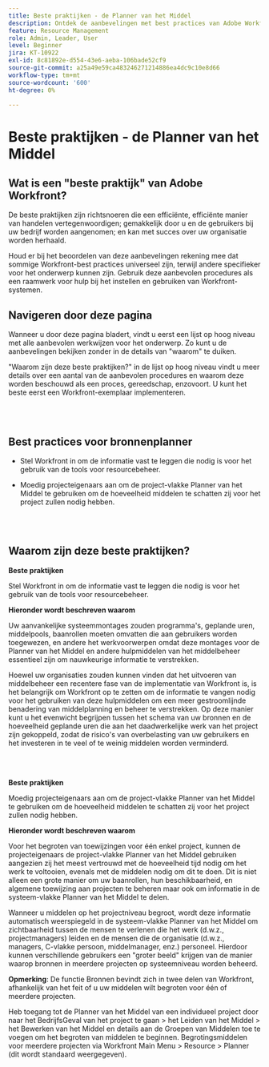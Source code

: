 ```yaml
---
title: Beste praktijken - de Planner van het Middel
description: Ontdek de aanbevelingen met best practices van Adobe Workfront-experts over het instellen, beheren en gebruiken van de Resource Planner van Workfront.
feature: Resource Management
role: Admin, Leader, User
level: Beginner
jira: KT-10922
exl-id: 8c81892e-d554-43e6-aeba-106bade52cf9
source-git-commit: a25a49e59ca483246271214886ea4dc9c10e8d66
workflow-type: tm+mt
source-wordcount: '600'
ht-degree: 0%

---
```


# Beste praktijken - de Planner van het Middel

## Wat is een &quot;beste praktijk&quot; van Adobe Workfront?

De beste praktijken zijn richtsnoeren die een efficiënte, efficiënte manier van handelen vertegenwoordigen; gemakkelijk door u en de gebruikers bij uw bedrijf worden aangenomen; en kan met succes over uw organisatie worden herhaald.

Houd er bij het beoordelen van deze aanbevelingen rekening mee dat sommige Workfront-best practices universeel zijn, terwijl andere specifieker voor het onderwerp kunnen zijn. Gebruik deze aanbevolen procedures als een raamwerk voor hulp bij het instellen en gebruiken van Workfront-systemen.

## Navigeren door deze pagina

Wanneer u door deze pagina bladert, vindt u eerst een lijst op hoog niveau met alle aanbevolen werkwijzen voor het onderwerp. Zo kunt u de aanbevelingen bekijken zonder in de details van &quot;waarom&quot; te duiken.

&quot;Waarom zijn deze beste praktijken?&quot; in de lijst op hoog niveau vindt u meer details over een aantal van de aanbevolen procedures en waarom deze worden beschouwd als een proces, gereedschap, enzovoort. U kunt het beste eerst een Workfront-exemplaar implementeren.

</br>
</br>

## Best practices voor bronnenplanner

* Stel Workfront in om de informatie vast te leggen die nodig is voor het gebruik van de tools voor resourcebeheer.

* Moedig projecteigenaars aan om de project-vlakke Planner van het Middel te gebruiken om de hoeveelheid middelen te schatten zij voor het project zullen nodig hebben.

</br>
</br>

## Waarom zijn deze beste praktijken?

**Beste praktijken**

Stel Workfront in om de informatie vast te leggen die nodig is voor het gebruik van de tools voor resourcebeheer.

**Hieronder wordt beschreven waarom**

Uw aanvankelijke systeemmontages zouden programma&#39;s, geplande uren, middelpools, baanrollen moeten omvatten die aan gebruikers worden toegewezen, en andere het werkvoorwerpen omdat deze montages voor de Planner van het Middel en andere hulpmiddelen van het middelbeheer essentieel zijn om nauwkeurige informatie te verstrekken.

Hoewel uw organisaties zouden kunnen vinden dat het uitvoeren van middelbeheer een recentere fase van de implementatie van Workfront is, is het belangrijk om Workfront op te zetten om de informatie te vangen nodig voor het gebruiken van deze hulpmiddelen om een meer gestroomlijnde benadering van middelplanning en beheer te verstrekken. Op deze manier kunt u het evenwicht begrijpen tussen het schema van uw bronnen en de hoeveelheid geplande uren die aan het daadwerkelijke werk van het project zijn gekoppeld, zodat de risico&#39;s van overbelasting van uw gebruikers en het investeren in te veel of te weinig middelen worden verminderd.

</br>
</br>

**Beste praktijken**

Moedig projecteigenaars aan om de project-vlakke Planner van het Middel te gebruiken om de hoeveelheid middelen te schatten zij voor het project zullen nodig hebben.

**Hieronder wordt beschreven waarom**

Voor het begroten van toewijzingen voor één enkel project, kunnen de projecteigenaars de project-vlakke Planner van het Middel gebruiken aangezien zij het meest vertrouwd met de hoeveelheid tijd nodig om het werk te voltooien, evenals met de middelen nodig om dit te doen. Dit is niet alleen een grote manier om uw baanrollen, hun beschikbaarheid, en algemene toewijzing aan projecten te beheren maar ook om informatie in de systeem-vlakke Planner van het Middel te delen.

Wanneer u middelen op het projectniveau begroot, wordt deze informatie automatisch weerspiegeld in de systeem-vlakke Planner van het Middel om zichtbaarheid tussen de mensen te verlenen die het werk (d.w.z., projectmanagers) leiden en de mensen die de organisatie (d.w.z., managers, C-vlakke persoon, middelmanager, enz.) personeel. Hierdoor kunnen verschillende gebruikers een &quot;groter beeld&quot; krijgen van de manier waarop bronnen in meerdere projecten op systeemniveau worden beheerd.

**Opmerking**: De functie Bronnen bevindt zich in twee delen van Workfront, afhankelijk van het feit of u uw middelen wilt begroten voor één of meerdere projecten.

Heb toegang tot de Planner van het Middel van een individueel project door naar het BedrijfsGeval van het project te gaan > het Leiden van het Middel > het Bewerken van het Middel en details aan de Groepen van Middelen toe te voegen om het begroten van middelen te beginnen.
Begrotingsmiddelen voor meerdere projecten via Workfront Main Menu > Resource > Planner (dit wordt standaard weergegeven).
